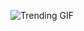 ![Trending GIF](https://media0.giphy.com/media/v1.Y2lkPThiYjIxNzcycDhuZTN3dDF1OWIyd3BwcWs3Mng4NTNheHBycno1eHI3amdram5vMCZlcD12MV9naWZzX3NlYXJjaCZjdD1n/wQAbcl6iDnawokpLj9/giphy.gif)
